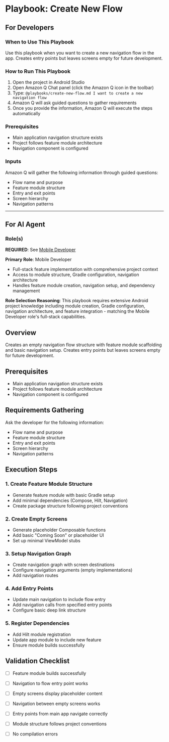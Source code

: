 # Playbook: Create New Flow

## For Developers

### When to Use This Playbook
Use this playbook when you want to create a new navigation flow in the app. Creates entry points but leaves screens empty for future development.

### How to Run This Playbook
1. Open the project in Android Studio
2. Open Amazon Q Chat panel (click the Amazon Q icon in the toolbar)
3. Type: `@playbooks/create-new-flow.md I want to create a new navigation flow`
4. Amazon Q will ask guided questions to gather requirements
5. Once you provide the information, Amazon Q will execute the steps automatically

### Prerequisites
- Main application navigation structure exists
- Project follows feature module architecture
- Navigation component is configured

### Inputs
Amazon Q will gather the following information through guided questions:
- Flow name and purpose
- Feature module structure
- Entry and exit points
- Screen hierarchy
- Navigation patterns

---

## For AI Agent

### Role(s)
**REQUIRED**: See [Mobile Developer](roles/mobile-developer.md)

**Primary Role**: Mobile Developer
- Full-stack feature implementation with comprehensive project context
- Access to module structure, Gradle configuration, navigation architecture
- Handles feature module creation, navigation setup, and dependency management

**Role Selection Reasoning**: This playbook requires extensive Android project knowledge including module creation, Gradle configuration, navigation architecture, and feature integration - matching the Mobile Developer role's full-stack capabilities.

## Overview
Creates an empty navigation flow structure with feature module scaffolding and basic navigation setup. Creates entry points but leaves screens empty for future development.

## Prerequisites
- Main application navigation structure exists
- Project follows feature module architecture
- Navigation component is configured

## Requirements Gathering
Ask the developer for the following information:
- Flow name and purpose
- Feature module structure
- Entry and exit points
- Screen hierarchy
- Navigation patterns

## Execution Steps

### 1. Create Feature Module Structure
- Generate feature module with basic Gradle setup
- Add minimal dependencies (Compose, Hilt, Navigation)
- Create package structure following project conventions

### 2. Create Empty Screens
- Generate placeholder Composable functions
- Add basic "Coming Soon" or placeholder UI
- Set up minimal ViewModel stubs

### 3. Setup Navigation Graph
- Create navigation graph with screen destinations
- Configure navigation arguments (empty implementations)
- Add navigation routes

### 4. Add Entry Points
- Update main navigation to include flow entry
- Add navigation calls from specified entry points
- Configure basic deep link structure

### 5. Register Dependencies
- Add Hilt module registration
- Update app module to include new feature
- Ensure module builds successfully

## Validation Checklist
- [ ] Feature module builds successfully
- [ ] Navigation to flow entry point works
- [ ] Empty screens display placeholder content
- [ ] Navigation between empty screens works
- [ ] Entry points from main app navigate correctly
- [ ] Module structure follows project conventions
- [ ] No compilation errors

